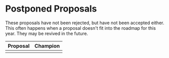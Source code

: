 # Postponed Proposals

These proposals have not been rejected, but have not been accepted either. This often happens when a proposal doesn't fit into the roadmap for this year. They may be revived in the future.

| Proposal                                                             | Champion |
|----------------------------------------------------------------------|----------|
|                                                                      |          |
